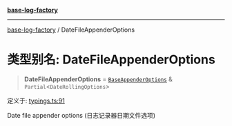 [**base-log-factory**](../index.md)

***

[base-log-factory](../index.md) / DateFileAppenderOptions

# 类型别名: DateFileAppenderOptions

> **DateFileAppenderOptions** = [`BaseAppenderOptions`](BaseAppenderOptions.md) & `Partial`\<`DateRollingOptions`\>

定义于: [typings.ts:91](https://github.com/fengxinming/log-base/blob/a5fb852e6e988415aefb3bad08caae82eaa58e63/src/typings.ts#L91)

Date file appender options (日志记录器日期文件选项)
